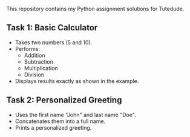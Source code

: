 This repository contains my Python assignment solutions for Tutedude.
## Task 1: Basic Calculator
- Takes two numbers (5 and 10).
- Performs:
  - Addition
  - Subtraction
  - Multiplication
  - Division
- Displays results exactly as shown in the example.

## Task 2: Personalized Greeting
- Uses the first name "John" and last name "Doe".
- Concatenates them into a full name.
- Prints a personalized greeting.

